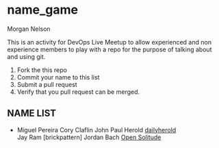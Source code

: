 # name_game

Morgan Nelson

This is an activity for DevOps Live Meetup to allow experienced and non experience members to play with a repo for the purpose of talking about and using git.

1. Fork the this repo
2. Commit your name to this list
3. Submit a pull request
4. Verify that you pull request can be merged.

## NAME LIST

* Miguel Pereira
Cory Claflin
John Paul Herold [dailyherold](https://github.com/dailyherold)  
Jay Ram [brickpattern]
Jordan Bach [Open Solitude](https://opensolitude.com)
